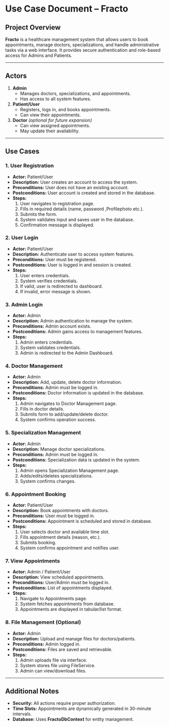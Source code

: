 # Use Case Document – Fracto

## Project Overview
**Fracto** is a healthcare management system that allows users to book appointments, manage doctors, specializations, and handle administrative tasks via a web interface. It provides secure authentication and role-based access for Admins and Patients.

---

## Actors
1. **Admin**
   - Manages doctors, specializations, and appointments.
   - Has access to all system features.
2. **Patient/User**
   - Registers, logs in, and books appointments.
   - Can view their appointments.
3. **Doctor** *(optional for future expansion)*
   - Can view assigned appointments.
   - May update their availability.

---

## Use Cases

### 1. User Registration
- **Actor:** Patient/User
- **Description:** User creates an account to access the system.
- **Preconditions:** User does not have an existing account.
- **Postconditions:** User account is created and stored in the database.
- **Steps:**
  1. User navigates to registration page.
  2. Fills in required details (name, password ,Profilephoto etc.).
  3. Submits the form.
  4. System validates input and saves user in the database.
  5. Confirmation message is displayed.

### 2. User Login
- **Actor:** Patient/User
- **Description:** Authenticate user to access system features.
- **Preconditions:** User must be registered.
- **Postconditions:** User is logged in and session is created.
- **Steps:**
  1. User enters credentials.
  2. System verifies credentials.
  3. If valid, user is redirected to dashboard.
  4. If invalid, error message is shown.

### 3. Admin Login
- **Actor:** Admin
- **Description:** Admin authentication to manage the system.
- **Preconditions:** Admin account exists.
- **Postconditions:** Admin gains access to management features.
- **Steps:**
  1. Admin enters credentials.
  2. System validates credentials.
  3. Admin is redirected to the Admin Dashboard.

### 4. Doctor Management
- **Actor:** Admin
- **Description:** Add, update, delete doctor information.
- **Preconditions:** Admin must be logged in.
- **Postconditions:** Doctor information is updated in the database.
- **Steps:**
  1. Admin navigates to Doctor Management page.
  2. Fills in doctor details.
  3. Submits form to add/update/delete doctor.
  4. System confirms operation success.

### 5. Specialization Management
- **Actor:** Admin
- **Description:** Manage doctor specializations.
- **Preconditions:** Admin must be logged in.
- **Postconditions:** Specialization data is updated in the system.
- **Steps:**
  1. Admin opens Specialization Management page.
  2. Adds/edits/deletes specializations.
  3. System confirms changes.

### 6. Appointment Booking
- **Actor:** Patient/User
- **Description:** Book appointments with doctors.
- **Preconditions:** User must be logged in.
- **Postconditions:** Appointment is scheduled and stored in database.
- **Steps:**
  1. User selects doctor and available time slot.
  2. Fills appointment details (reason, etc.).
  3. Submits booking.
  4. System confirms appointment and notifies user.

### 7. View Appointments
- **Actor:** Admin / Patient/User
- **Description:** View scheduled appointments.
- **Preconditions:** User/Admin must be logged in.
- **Postconditions:** List of appointments displayed.
- **Steps:**
  1. Navigate to Appointments page.
  2. System fetches appointments from database.
  3. Appointments are displayed in tabular/list format.

### 8. File Management (Optional)
- **Actor:** Admin
- **Description:** Upload and manage files for doctors/patients.
- **Preconditions:** Admin logged in.
- **Postconditions:** Files are saved and retrievable.
- **Steps:**
  1. Admin uploads file via interface.
  2. System stores file using FileService.
  3. Admin can view/download files.

---

## Additional Notes
- **Security:** All actions require proper authorization.
- **Time Slots:** Appointments are dynamically generated in 30-minute intervals.
- **Database:** Uses **FractoDbContext** for entity management.